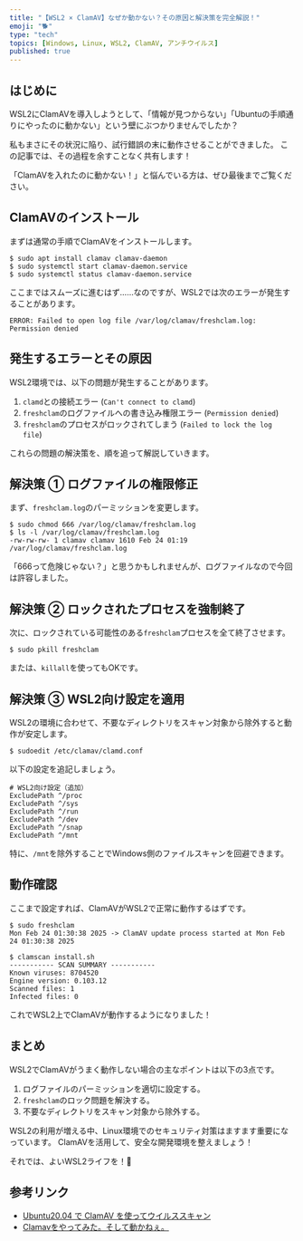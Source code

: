 ```yaml
---
title: "【WSL2 × ClamAV】なぜか動かない？その原因と解決策を完全解説！"
emoji: "🐕"
type: "tech"
topics: [Windows, Linux, WSL2, ClamAV, アンチウイルス]
published: true
---
```

## はじめに

WSL2にClamAVを導入しようとして、「情報が見つからない」「Ubuntuの手順通りにやったのに動かない」という壁にぶつかりませんでしたか？

私もまさにその状況に陥り、試行錯誤の末に動作させることができました。
この記事では、その過程を余すことなく共有します！

「ClamAVを入れたのに動かない！」と悩んでいる方は、ぜひ最後までご覧ください。

## ClamAVのインストール

まずは通常の手順でClamAVをインストールします。

```shell-session
$ sudo apt install clamav clamav-daemon
$ sudo systemctl start clamav-daemon.service
$ sudo systemctl status clamav-daemon.service
```

ここまではスムーズに進むはず……なのですが、WSL2では次のエラーが発生することがあります。

```shell-session
ERROR: Failed to open log file /var/log/clamav/freshclam.log: Permission denied
```

## 発生するエラーとその原因

WSL2環境では、以下の問題が発生することがあります。

1. `clamd`との接続エラー (`Can't connect to clamd`)
2. `freshclam`のログファイルへの書き込み権限エラー (`Permission denied`)
3. `freshclam`のプロセスがロックされてしまう (`Failed to lock the log file`)

これらの問題の解決策を、順を追って解説していきます。

## 解決策 ① ログファイルの権限修正

まず、`freshclam.log`のパーミッションを変更します。

```shell-session
$ sudo chmod 666 /var/log/clamav/freshclam.log
$ ls -l /var/log/clamav/freshclam.log
-rw-rw-rw- 1 clamav clamav 1610 Feb 24 01:19 /var/log/clamav/freshclam.log
```

「666って危険じゃない？」と思うかもしれませんが、ログファイルなので今回は許容しました。

## 解決策 ② ロックされたプロセスを強制終了

次に、ロックされている可能性のある`freshclam`プロセスを全て終了させます。

```shell-session
$ sudo pkill freshclam
```

または、`killall`を使ってもOKです。

## 解決策 ③ WSL2向け設定を適用

WSL2の環境に合わせて、不要なディレクトリをスキャン対象から除外すると動作が安定します。

```shell-session
$ sudoedit /etc/clamav/clamd.conf
```

以下の設定を追記しましょう。

```shell-session
# WSL2向け設定（追加）
ExcludePath ^/proc
ExcludePath ^/sys
ExcludePath ^/run
ExcludePath ^/dev
ExcludePath ^/snap
ExcludePath ^/mnt
```

特に、`/mnt`を除外することでWindows側のファイルスキャンを回避できます。

## 動作確認

ここまで設定すれば、ClamAVがWSL2で正常に動作するはずです。

```shell-session
$ sudo freshclam
Mon Feb 24 01:30:38 2025 -> ClamAV update process started at Mon Feb 24 01:30:38 2025
```

```shell-session
$ clamscan install.sh
----------- SCAN SUMMARY -----------
Known viruses: 8704520
Engine version: 0.103.12
Scanned files: 1
Infected files: 0
```

これでWSL2上でClamAVが動作するようになりました！

## まとめ

WSL2でClamAVがうまく動作しない場合の主なポイントは以下の3点です。

1. ログファイルのパーミッションを適切に設定する。
2. `freshclam`のロック問題を解決する。
3. 不要なディレクトリをスキャン対象から除外する。

WSL2の利用が増える中、Linux環境でのセキュリティ対策はますます重要になっています。
ClamAVを活用して、安全な開発環境を整えましょう！

それでは、よいWSL2ライフを！🎉

## 参考リンク

- [Ubuntu20.04 で ClamAV を使ってウイルススキャン](https://qiita.com/kannkyo/items/1cc32231afad88c11d8e)
- [Clamavをやってみた。そして動かねぇ。](https://www.blog.slow-fire.net/2021/12/13/clamav%E3%82%92%E3%82%84%E3%81%A3%E3%81%A6%E3%81%BF%E3%81%9F%E3%80%82%E3%81%9D%E3%81%97%E3%81%A6%E5%8B%95%E3%81%8B%E3%81%AD%E3%81%87%E3%80%82/)

